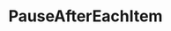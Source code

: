 ---
optionsClassName: PauseAfterEachItemOptions
optionsClassFullName: MigrationTools.Enrichers.PauseAfterEachItemOptions
configurationSamples:
- name: defaults
  order: 2
  description: 
  code: There are no defaults! Check the sample for options!
  sampleFor: MigrationTools.Enrichers.PauseAfterEachItemOptions
- name: sample
  order: 1
  description: 
  code: There is no sample, but you can check the classic below for a general feel.
  sampleFor: MigrationTools.Enrichers.PauseAfterEachItemOptions
- name: classic
  order: 3
  description: 
  code: >-
    {
      "$type": "PauseAfterEachItemOptions",
      "Enabled": false,
      "OptionFor": "PauseAfterEachItem",
      "RefName": null
    }
  sampleFor: MigrationTools.Enrichers.PauseAfterEachItemOptions
description: missing XML code comments
className: PauseAfterEachItem
typeName: ProcessorEnrichers
architecture: 
options:
- parameterName: Enabled
  type: Boolean
  description: If enabled this will run this migrator
  defaultValue: true
- parameterName: OptionFor
  type: String
  description: missing XML code comments
  defaultValue: missing XML code comments
- parameterName: RefName
  type: String
  description: For internal use
  defaultValue: missing XML code comments
status: missing XML code comments
processingTarget: missing XML code comments
classFile: src/MigrationTools/Processors/Enrichers/PauseAfterEachItem.cs
optionsClassFile: src/MigrationTools/Processors/Enrichers/PauseAfterEachItemOptions.cs

redirectFrom:
- /Reference/ProcessorEnrichers/PauseAfterEachItemOptions/
layout: reference
toc: true
permalink: /Reference/ProcessorEnrichers/PauseAfterEachItem/
title: PauseAfterEachItem
categories:
- ProcessorEnrichers
- 
topics:
- topic: notes
  path: docs/Reference/ProcessorEnrichers/PauseAfterEachItem-notes.md
  exists: false
  markdown: ''
- topic: introduction
  path: docs/Reference/ProcessorEnrichers/PauseAfterEachItem-introduction.md
  exists: false
  markdown: ''

---